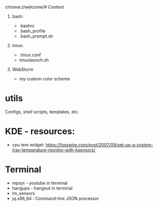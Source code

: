 chrome://welcome/# Content
1. bash:
	* .bashrc
	* .bash_profile
	* .bash_prompt.sh

2. tmux:
	* .tmux.conf
	* tmuxlaunch.sh

3. WebStorm
	* my custom color scheme


# utils
Configs, shell scripts, templates, etc.

# KDE - resources:
* cpu tem widget: https://fosswire.com/post/2007/09/set-up-a-system-tray-temperature-monitor-with-ksensors/

# Terminal
* mpsyt - youtube in terminal
* hangups - hangout in terminal
* lm_sensors
* jq.x86_64 : Command-line JSON processor
